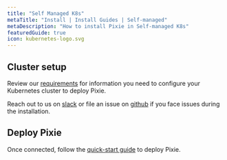 ```yaml
---
title: "Self Managed K8s"
metaTitle: "Install | Install Guides | Self-managed"
metaDescription: "How to install Pixie in Self-managed K8s"
featuredGuide: true
icon: kubernetes-logo.svg
---
```


## Cluster setup

Review our [requirements](/installing-pixie/requirements) for information you need to configure your Kubernetes cluster to deploy Pixie.

Reach out to us on [slack](https://slackin.withpixie.ai) or file an issue on [github](https://github.com/pixie-labs/pixie/issues) if you face issues during the installation.

## Deploy Pixie

Once connected, follow the [quick-start guide](/installing-pixie/quick-start)  to deploy Pixie.
